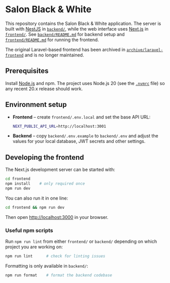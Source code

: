 # Salon Black & White

This repository contains the Salon Black & White application.
The server is built with [NestJS](https://nestjs.com) in
[`backend/`](backend/), while the web interface uses
[Next.js](https://nextjs.org) in [`frontend/`](frontend/).
See [`backend/README.md`](backend/README.md) for backend setup and
[`frontend/README.md`](frontend/README.md) for running the frontend.

The original Laravel-based frontend has been archived in
[`archive/laravel-frontend`](archive/laravel-frontend) and is no longer
maintained.

## Prerequisites

Install [Node.js](https://nodejs.org/) and npm. The project uses Node.js 20 (see
the [`.nvmrc`](./.nvmrc) file) so any recent 20.x release should work.

## Environment setup

* **Frontend** – create `frontend/.env.local` and set the base API URL:

  ```bash
  NEXT_PUBLIC_API_URL=http://localhost:3001
  ```

* **Backend** – copy `backend/.env.example` to `backend/.env` and adjust the
  values for your local database, JWT secrets and other settings.

## Developing the frontend

The Next.js development server can be started with:

```bash
cd frontend
npm install    # only required once
npm run dev
```

You can also run it in one line:

```bash
cd frontend && npm run dev
```

Then open <http://localhost:3000> in your browser.

### Useful npm scripts

Run `npm run lint` from either `frontend/` or `backend/` depending on which
project you are working on:

```bash
npm run lint      # check for linting issues
```

Formatting is only available in `backend/`:

```bash
npm run format    # format the backend codebase
```


